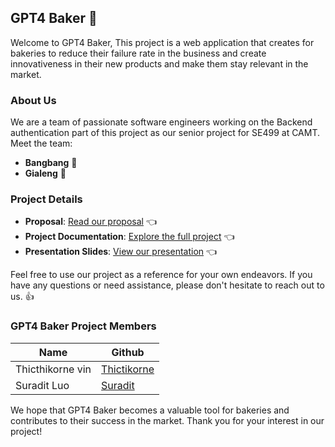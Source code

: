 ## GPT4 Baker :cake:

Welcome to GPT4 Baker, This project is a web application that creates for bakeries to reduce their failure rate in the business and create innovativeness in their new products and make them stay relevant in the market.

### About Us

We are a team of passionate software engineers working on the Backend authentication part of this project as our senior project for SE499 at CAMT. Meet the team:

- **Bangbang** :adult:
- **Gialeng** :adult:

### Project Details

- **Proposal**: [Read our proposal](https://o365cmu-my.sharepoint.com/:w:/g/personal/thictikorne_vin_cmu_ac_th/EW_YNBMg3uJHrgusDYPlrR8BvggpJ8UyHY_5Y1K1UfNv9Q?e=hbpZgS) :point_left:
- **Project Documentation**: [Explore the full project](https://o365cmu-my.sharepoint.com/:f:/g/personal/thictikorne_vin_cmu_ac_th/EoYVb6aAjftMuL7exSwhylEB9JT_RRJ2_XZL21fNTxN0bg?e=lhRO6G) :point_left:
- **Presentation Slides**: [View our presentation](https://o365cmu-my.sharepoint.com/:f:/g/personal/thictikorne_vin_cmu_ac_th/EllsL2QZfWpJloIJoJr_jnoBbZV8KBokvfukUF-HaoK_9w?e=6QLWjl) :point_left:

Feel free to use our project as a reference for your own endeavors. If you have any questions or need assistance, please don't hesitate to reach out to us. :thumbsup:

### GPT4 Baker Project Members

| Name | Github |
| ---- | -------- |
| Thicthikorne vin | [Thictikorne](https://github.com/locknew) |
| Suradit Luo | [Suradit](https://github.com/SuraditLuo) |

We hope that GPT4 Baker becomes a valuable tool for bakeries and contributes to their success in the market. Thank you for your interest in our project!
